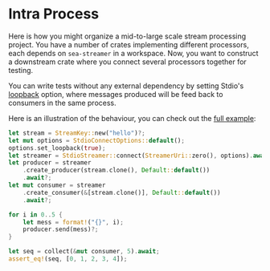 # Intra Process

Here is how you might organize a mid-to-large scale stream processing project. You have a number of crates implementing different processors, each depends on `sea-streamer` in a workspace. Now, you want to construct a downstream crate where you connect several processors together for testing.

You can write tests without any external dependency by setting Stdio's [loopback](https://docs.rs/sea-streamer/*/sea_streamer_stdio/struct.StdioConnectOptions.html#method.set_loopback) option, where messages produced will be feed back to consumers in the same process.

Here is an illustration of the behaviour, you can check out the [full example](https://github.com/SeaQL/sea-streamer/blob/main/sea-streamer-stdio/tests/loopback.rs):

```rust
let stream = StreamKey::new("hello")?;
let mut options = StdioConnectOptions::default();
options.set_loopback(true);
let streamer = StdioStreamer::connect(StreamerUri::zero(), options).await?;
let producer = streamer
    .create_producer(stream.clone(), Default::default())
    .await?;
let mut consumer = streamer
    .create_consumer(&[stream.clone()], Default::default())
    .await?;

for i in 0..5 {
    let mess = format!("{}", i);
    producer.send(mess)?;
}

let seq = collect(&mut consumer, 5).await;
assert_eq!(seq, [0, 1, 2, 3, 4]);
```